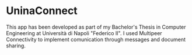 # UninaConnect
This app has been developed as part of my Bachelor's Thesis in Computer Engineering at Università di Napoli "Federico II". I used Multipeer Connectivity to implement comunication through messages and document sharing.
